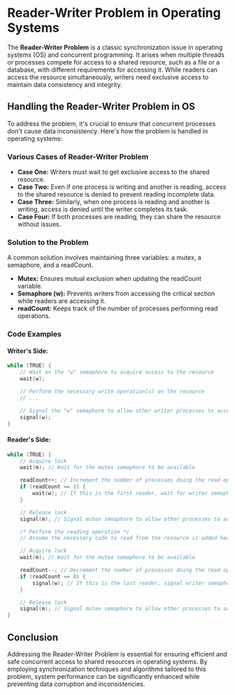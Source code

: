 # Reader-Writer Problem in Operating Systems

The **Reader-Writer Problem** is a classic synchronization issue in operating systems (OS) and concurrent programming. It arises when multiple threads or processes compete for access to a shared resource, such as a file or a database, with different requirements for accessing it. While readers can access the resource simultaneously, writers need exclusive access to maintain data consistency and integrity.

## Handling the Reader-Writer Problem in OS

To address the problem, it's crucial to ensure that concurrent processes don't cause data inconsistency. Here's how the problem is handled in operating systems:

### Various Cases of Reader-Writer Problem

- **Case One:** Writers must wait to get exclusive access to the shared resource.
- **Case Two:** Even if one process is writing and another is reading, access to the shared resource is denied to prevent reading incomplete data.
- **Case Three:** Similarly, when one process is reading and another is writing, access is denied until the writer completes its task.
- **Case Four:** If both processes are reading, they can share the resource without issues.

### Solution to the Problem

A common solution involves maintaining three variables: a mutex, a semaphore, and a readCount.

- **Mutex:** Ensures mutual exclusion when updating the readCount variable.
- **Semaphore (w):** Prevents writers from accessing the critical section while readers are accessing it.
- **readCount:** Keeps track of the number of processes performing read operations.

### Code Examples

#### Writer's Side:

```c
while (TRUE) {
    // Wait on the "w" semaphore to acquire access to the resource
    wait(w);

    // Perform the necessary write operation(s) on the resource
    // ...

    // Signal the "w" semaphore to allow other writer processes to access the resource
    signal(w);
}
```

#### Reader's Side:

```c
while (TRUE) {
    // Acquire lock
    wait(m); // Wait for the mutex semaphore to be available

    readCount++; // Increment the number of processes doing the read operation
    if (readCount == 1) {
        wait(w); // If this is the first reader, wait for writer semaphore to be available
    }

    // Release lock
    signal(m); // Signal mutex semaphore to allow other processes to access the critical section

    /* Perform the reading operation */
    // Assume the necessary code to read from the resource is added here

    // Acquire lock
    wait(m); // Wait for the mutex semaphore to be available

    readCount--; // Decrement the number of processes doing the read operation
    if (readCount == 0) {
        signal(w); // If this is the last reader, signal writer semaphore to allow writer processes to access the critical section
    }

    // Release lock
    signal(m); // Signal mutex semaphore to allow other processes to access the critical section
}
```

## Conclusion

Addressing the Reader-Writer Problem is essential for ensuring efficient and safe concurrent access to shared resources in operating systems. By employing synchronization techniques and algorithms tailored to this problem, system performance can be significantly enhanced while preventing data corruption and inconsistencies.
